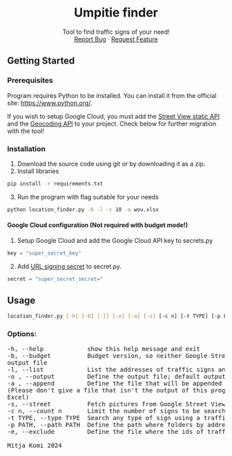 <div align="center">
    <h1 align="center">Umpitie finder</h1>
    <p align="center">
        Tool to find traffic signs of your need!
        <br />
        <a href="https://github.com/MitjaWasTaken/umpikuja-finder/issues">Report Bug</a>
        ·
        <a href="https://github.com/MitjaWasTaken/umpikuja-finder/issues">Request Feature</a>
    </p>
</div>


## Getting Started

### Prerequisites
Program requires Python to be installed. You can install it from the official site: https://www.python.org/. 

If you wish to setup Google Cloud, you must add the <a href="https://developers.google.com/maps/documentation/streetview/overview">Street View static API</a> and the <a href="https://developers.google.com/maps/documentation/geocoding/overview">Geocoding API</a> to your project. Check below for further migration with the tool!

### Installation
1. Download the source code using git or by downloading it as a zip.
2. Install libraries
```sh
pip install -r requirements.txt
``` 
3. Run the program with flag suitable for your needs
```sh
python location_finder.py -k -l -c 10 -o wou.xlsx
```

#### Google Cloud configuration (Not required with budget mode!)
1. Setup Google Cloud and add the Google Cloud API key to secrets.py
````py
key = "super_secret_key"
````
2. Add <a href="https://developers.google.com/maps/documentation/maps-static/digital-signature">URL signing secret</a> to secret.py.
```py
secret = "super_secret_secret="
```

## Usage
```sh
location_finder.py [-h] [-b] [-l] [-o] [-a] [-s] [-c n] [-t TYPE] [-p PATH] [-e EXCLUDE]
```

### Options:
<pre>
-h, --help            show this help message and exit
-b, --budget          Budget version, so neither Google Street View photos nor addresses, only coordinates to th
output file
-l, --list            List the addresses of traffic signs and possible descriptions in Excel
-o , --output         Define the output file; default output.xlsx
-a , --append         Define the file that will be appended to the start of the output file; default output.xls
(Please don't give a file that isn't the output of this program. Not compatible with the output of the budge
Excel)
-s, --street          Fetch pictures from Google Street View to folders by addresses (not 100% accurate due to very good data provided by the Finnish Transport Infrastructure Agency)
-c n, --count n       Limit the number of signs to be searched
-t TYPE, --type TYPE  Search any type of sign using a traffic sign type. For example, A1.1 for mutka
-p PATH, --path PATH  Define the path where folders by addresses with pictures are stored (requires -s parameter)
-e, --exclude         Define the file where the ids of traffic signs that will be excluded are saved and the ids of searched signs will be saved

Mitja Komi 2024
</pre>